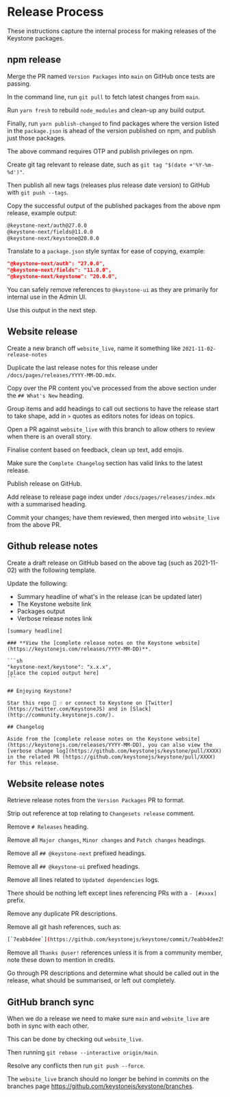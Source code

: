 # Release Process

These instructions capture the internal process for making releases of the Keystone packages.

## npm release

Merge the PR named `Version Packages` into `main` on GitHub once tests are passing.

In the command line, run `git pull` to fetch latest changes from `main`.

Run `yarn fresh` to rebuild `node_modules` and clean-up any build output.

Finally, run `yarn publish-changed` to find packages where the version listed in the `package.json` is ahead of the version published on npm, and publish just those packages.

The above command requires OTP and publish privileges on npm.

Create git tag relevant to release date, such as `git tag "$(date +'%Y-%m-%d')"`.

Then publish all new tags (releases plus release date version) to GitHub with `git push --tags`.

Copy the successful output of the published packages from the above npm release, example output:

```sh
@keystone-next/auth@27.0.0
@keystone-next/fields@11.0.0
@keystone-next/keystone@20.0.0

```

Translate to a `package.json` style syntax for ease of copying, example:

```json
"@keystone-next/auth": "27.0.0",
"@keystone-next/fields": "11.0.0",
"@keystone-next/keystone": "20.0.0",
```

You can safely remove references to `@keystone-ui` as they are primarily for internal use in the Admin UI.

Use this output in the next step.

## Website release

Create a new branch off `website_live`, name it something like `2021-11-02-release-notes`

Duplicate the last release notes for this release under `/docs/pages/releases/YYYY-MM-DD.mdx`.

Copy over the PR content you've processed from the above section under the `## What's New` heading.

Group items and add headings to call out sections to have the release start to take shape, add in `>` quotes as editors notes for ideas on topics.

Open a PR against `website_live` with this branch to allow others to review when there is an overall story.

Finalise content based on feedback, clean up text, add emojis.

Make sure the `Complete Changelog` section has valid links to the latest release.

Publish release on GitHub.

Add release to release page index under `/docs/pages/releases/index.mdx` with a summarised heading.

Commit your changes; have them reviewed, then merged into `website_live` from the above PR.

## Github release notes

Create a draft release on GitHub based on the above tag (such as 2021-11-02) with the following template.

Update the following:

-   Summary headline of what's in the release (can be updated later)
-   The Keystone website link
-   Packages output
-   Verbose release notes link

````
[summary headline]

### **View the [complete release notes on the Keystone website](https://keystonejs.com/releases/YYYY-MM-DD)**.

```sh
"keystone-next/keystone": "x.x.x",
[place the copied output here]
```

## Enjoying Keystone?

Star this repo 🌟 ☝️ or connect to Keystone on [Twitter](https://twitter.com/KeystoneJS) and in [Slack](http://community.keystonejs.com/).

## Changelog

Aside from the [complete release notes on the Keystone website](https://keystonejs.com/releases/YYYY-MM-DD), you can also view the [verbose change log](https://github.com/keystonejs/keystone/pull/XXXX) in the related PR (https://github.com/keystonejs/keystone/pull/XXXX) for this release.
````

## Website release notes

Retrieve release notes from the `Version Packages` PR to format.

Strip out reference at top relating to `Changesets release` comment.

Remove `# Releases` heading.

Remove all `Major changes`, `Minor changes` and `Patch changes` headings.

Remove all `## @keystone-next` prefixed headings.

Remove all `## @keystone-ui` prefixed headings.

Remove all lines related to `Updated dependencies` logs.

There should be nothing left except lines referencing PRs with a `- [#xxxx]` prefix.

Remove any duplicate PR descriptions.

Remove all git hash references, such as:

```sh
[`7eabb4dee`](https://github.com/keystonejs/keystone/commit/7eabb4dee2552f7baf1e0024d82011b179d418d4)
```

Remove all `Thanks @user!` references unless it is from a community member, note these down to mention in credits.

Go through PR descriptions and determine what should be called out in the release, what should be summarised, or left out completely.

## GitHub branch sync

When we do a release we need to make sure `main` and `website_live` are both in sync with each other.

This can be done by checking out `website_live`.

Then running `git rebase --interactive origin/main`.

Resolve any conflicts then run `git push --force`.

The `website_live` branch should no longer be behind in commits on the branches page <https://github.com/keystonejs/keystone/branches>.
